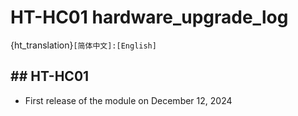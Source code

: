 # HT-HC01 hardware_upgrade_log

{ht_translation}`[简体中文]:[English]`

## ## HT-HC01

- First release of the module on December 12, 2024



